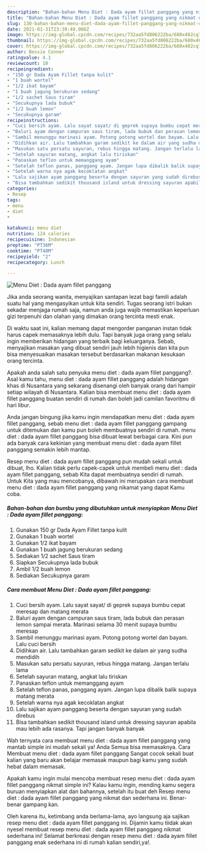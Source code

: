 ```yaml
---
description: "Bahan-bahan Menu Diet : Dada ayam fillet panggang yang nikmat dan Mudah Dibuat"
title: "Bahan-bahan Menu Diet : Dada ayam fillet panggang yang nikmat dan Mudah Dibuat"
slug: 130-bahan-bahan-menu-diet-dada-ayam-fillet-panggang-yang-nikmat-dan-mudah-dibuat
date: 2021-01-31T23:39:49.006Z
image: https://img-global.cpcdn.com/recipes/732aa5fd806222ba/680x482cq70/menu-diet-dada-ayam-fillet-panggang-foto-resep-utama.jpg
thumbnail: https://img-global.cpcdn.com/recipes/732aa5fd806222ba/680x482cq70/menu-diet-dada-ayam-fillet-panggang-foto-resep-utama.jpg
cover: https://img-global.cpcdn.com/recipes/732aa5fd806222ba/680x482cq70/menu-diet-dada-ayam-fillet-panggang-foto-resep-utama.jpg
author: Bessie Conner
ratingvalue: 4.1
reviewcount: 10
recipeingredient:
- "150 gr Dada Ayam Fillet tanpa kulit"
- "1 buah wortel"
- "1/2 ikat bayam"
- "1 buah jagung berukuran sedang"
- "1/2 sachet Saus tiram"
- "Secukupnya lada bubuk"
- "1/2 buah lemon"
- "Secukupnya garam"
recipeinstructions:
- "Cuci bersih ayam. Lalu sayat sayat/ di geprek supaya bumbu cepat meresap dan matang merata"
- "Baluri ayam dengan campuran saus tiram, lada bubuk dan perasan lemon sampai merata. Marinasi selama 30 menit supaya bumbu meresap"
- "Sambil menunggu marinasi ayam. Potong potong wortel dan bayam. Lalu cuci bersih"
- "Didihkan air. Lalu tambahkan garam sedikit ke dalam air yang sudha mendidih"
- "Masukan satu persatu sayuran, rebus hingga matang. Jangan terlalu lama"
- "Setelah sayuran matang, angkat lalu tiriskan"
- "Panaskan teflon untuk memanggang ayam"
- "Setelah teflon panas, panggang ayam. Jangan lupa dibalik balik supaya matang merata"
- "Setelah warna nya agak kecoklatan angkat"
- "Lalu sajikan ayam panggang beserta dengan sayuran yang sudah direbus"
- "Bisa tambahkan sedikit thousand island untuk dressing sayuran apabila mau lebih ada rasanya. Tapi jangan banyak banyak"
categories:
- Resep
tags:
- menu
- diet
- 

katakunci: menu diet  
nutrition: 124 calories
recipecuisine: Indonesian
preptime: "PT36M"
cooktime: "PT40M"
recipeyield: "2"
recipecategory: Lunch

---
```



![Menu Diet : Dada ayam fillet panggang](https://img-global.cpcdn.com/recipes/732aa5fd806222ba/680x482cq70/menu-diet-dada-ayam-fillet-panggang-foto-resep-utama.jpg)

Jika anda seorang wanita, menyajikan santapan lezat bagi famili adalah suatu hal yang mengasyikan untuk kita sendiri. Tugas seorang istri bukan sekadar menjaga rumah saja, namun anda juga wajib memastikan keperluan gizi terpenuhi dan olahan yang dimakan orang tercinta mesti enak.

Di waktu  saat ini, kalian memang dapat mengorder panganan instan tidak harus capek memasaknya lebih dulu. Tapi banyak juga orang yang selalu ingin memberikan hidangan yang terbaik bagi keluarganya. Sebab, menyajikan masakan yang dibuat sendiri jauh lebih higienis dan kita pun bisa menyesuaikan masakan tersebut berdasarkan makanan kesukaan orang tercinta. 



Apakah anda salah satu penyuka menu diet : dada ayam fillet panggang?. Asal kamu tahu, menu diet : dada ayam fillet panggang adalah hidangan khas di Nusantara yang sekarang disenangi oleh banyak orang dari hampir setiap wilayah di Nusantara. Kalian bisa membuat menu diet : dada ayam fillet panggang buatan sendiri di rumah dan boleh jadi camilan favoritmu di hari libur.

Anda jangan bingung jika kamu ingin mendapatkan menu diet : dada ayam fillet panggang, sebab menu diet : dada ayam fillet panggang gampang untuk ditemukan dan kamu pun boleh membuatnya sendiri di rumah. menu diet : dada ayam fillet panggang bisa dibuat lewat berbagai cara. Kini pun ada banyak cara kekinian yang membuat menu diet : dada ayam fillet panggang semakin lebih mantap.

Resep menu diet : dada ayam fillet panggang pun mudah sekali untuk dibuat, lho. Kalian tidak perlu capek-capek untuk membeli menu diet : dada ayam fillet panggang, sebab Kita dapat membuatnya sendiri di rumah. Untuk Kita yang mau mencobanya, dibawah ini merupakan cara membuat menu diet : dada ayam fillet panggang yang nikamat yang dapat Kamu coba.

<!--inarticleads1-->

##### Bahan-bahan dan bumbu yang dibutuhkan untuk menyiapkan Menu Diet : Dada ayam fillet panggang:

1. Gunakan 150 gr Dada Ayam Fillet tanpa kulit
1. Gunakan 1 buah wortel
1. Gunakan 1/2 ikat bayam
1. Gunakan 1 buah jagung berukuran sedang
1. Sediakan 1/2 sachet Saus tiram
1. Siapkan Secukupnya lada bubuk
1. Ambil 1/2 buah lemon
1. Sediakan Secukupnya garam




<!--inarticleads2-->

##### Cara membuat Menu Diet : Dada ayam fillet panggang:

1. Cuci bersih ayam. Lalu sayat sayat/ di geprek supaya bumbu cepat meresap dan matang merata
1. Baluri ayam dengan campuran saus tiram, lada bubuk dan perasan lemon sampai merata. Marinasi selama 30 menit supaya bumbu meresap
1. Sambil menunggu marinasi ayam. Potong potong wortel dan bayam. Lalu cuci bersih
1. Didihkan air. Lalu tambahkan garam sedikit ke dalam air yang sudha mendidih
1. Masukan satu persatu sayuran, rebus hingga matang. Jangan terlalu lama
1. Setelah sayuran matang, angkat lalu tiriskan
1. Panaskan teflon untuk memanggang ayam
1. Setelah teflon panas, panggang ayam. Jangan lupa dibalik balik supaya matang merata
1. Setelah warna nya agak kecoklatan angkat
1. Lalu sajikan ayam panggang beserta dengan sayuran yang sudah direbus
1. Bisa tambahkan sedikit thousand island untuk dressing sayuran apabila mau lebih ada rasanya. Tapi jangan banyak banyak




Wah ternyata cara membuat menu diet : dada ayam fillet panggang yang mantab simple ini mudah sekali ya! Anda Semua bisa memasaknya. Cara Membuat menu diet : dada ayam fillet panggang Sangat cocok sekali buat kalian yang baru akan belajar memasak maupun bagi kamu yang sudah hebat dalam memasak.

Apakah kamu ingin mulai mencoba membuat resep menu diet : dada ayam fillet panggang nikmat simple ini? Kalau kamu ingin, mending kamu segera buruan menyiapkan alat dan bahannya, setelah itu buat deh Resep menu diet : dada ayam fillet panggang yang nikmat dan sederhana ini. Benar-benar gampang kan. 

Oleh karena itu, ketimbang anda berlama-lama, ayo langsung aja sajikan resep menu diet : dada ayam fillet panggang ini. Dijamin kamu tiidak akan nyesel membuat resep menu diet : dada ayam fillet panggang nikmat sederhana ini! Selamat berkreasi dengan resep menu diet : dada ayam fillet panggang enak sederhana ini di rumah kalian sendiri,ya!.


